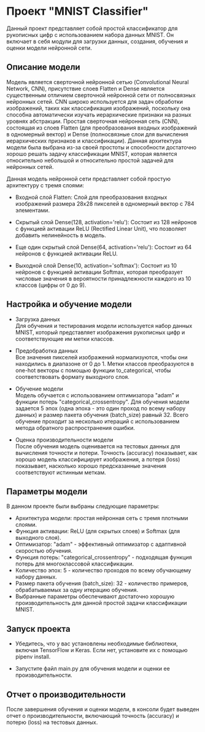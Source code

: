 # Проект "MNIST Classifier"
Данный проект представляет собой простой классификатор для рукописных цифр с использованием набора данных MNIST. Он включает в себя модули для загрузки данных, создания, обучения и оценки модели нейронной сети.

## Описание модели
Модель является сверточной нейронной сетью (Convolutional Neural Network, CNN), присутствие слоев Flatten и Dense является существенным отличием сверточной нейронной сети от полносвязных нейронных сетей.
CNN широко используется для задач обработки изображений, таких как классификация изображений, поскольку она способна автоматически изучать иерархические признаки на разных уровнях абстракции.
Простая сверточная нейронная сеть (CNN), состоящая из слоев Flatten (для преобразования входных изображений в одномерный вектор) и Dense (полносвязные слои для вычисления иерархических признаков и классификации).
Данная архитектура модели была выбрана из-за своей простоты и способности достаточно хорошо решать задачу классификации MNIST, которая является относительно небольшой и относительно простой задачей для нейронных сетей.

Данная модель нейронной сети представляет собой простую архитектуру с тремя слоями:

- Входной слой Flatten: Слой для преобразования входных изображений размера 28x28 пикселей в одномерный вектор с 784 элементами.

- Скрытый слой Dense(128, activation='relu'): Состоит из 128 нейронов с функцией активации ReLU (Rectified Linear Unit), что позволяет добавить нелинейность в модель.

- Еще один скрытый слой Dense(64, activation='relu'): Состоит из 64 нейронов с функцией активации ReLU.

- Выходной слой Dense(10, activation='softmax'): Состоит из 10 нейронов с функцией активации Softmax, которая преобразует числовые значения в вероятности принадлежности каждого из 10 классов (цифры от 0 до 9).

## Настройка и обучение модели
- Загрузка данных   
Для обучения и тестирования модели используется набор данных MNIST, который представляет изображения рукописных цифр и соответствующие им метки классов.

- Предобработка данных  
Все значения пикселей изображений нормализуются, чтобы они находились в диапазоне от 0 до 1. Метки классов преобразуются в one-hot векторы с помощью функции to_categorical, чтобы соответствовать формату выходного слоя.

- Обучение модели  
Модель обучается с использованием оптимизатора "adam" и функции потерь "categorical_crossentropy". Для обучения модели задается 5 эпох (одна эпоха - это один проход по всему набору данных) и размер пакета обучения (batch_size) равный 32. Всего обучение проходит за несколько итераций с использованием метода обратного распространения ошибки.

- Оценка производительности модели  
После обучения модель оценивается на тестовых данных для вычисления точности и потери. Точность (accuracy) показывает, как хорошо модель классифицирует изображения, а потеря (loss) показывает, насколько хорошо предсказанные значения соответствуют истинным меткам.

## Параметры модели
В данном проекте были выбраны следующие параметры:

- Архитектура модели: простая нейронная сеть с тремя плотными слоями.
- Функция активации: ReLU (для скрытых слоев) и Softmax (для выходного слоя).
- Оптимизатор: "adam" - эффективный оптимизатор с адаптивной скоростью обучения.
- Функция потерь: "categorical_crossentropy" - подходящая функция потерь для многоклассовой классификации.
- Количество эпох: 5 - количество проходов по всему обучающему набору данных.
- Размер пакета обучения (batch_size): 32 - количество примеров, обрабатываемых за одну итерацию обучения.
- Выбранные параметры обеспечивают достаточно хорошую производительность для данной простой задачи классификации MNIST.

## Запуск проекта
- Убедитесь, что у вас установлены необходимые библиотеки, включая TensorFlow и Keras. Если нет, установите их с помощью pipenv install.

- Запустите файл main.py для обучения модели и оценки ее производительности.

## Отчет о производительности
После завершения обучения и оценки модели, в консоли будет выведен отчет о производительности, включающий точность (accuracy) и потерю (loss) на тестовых данных.
